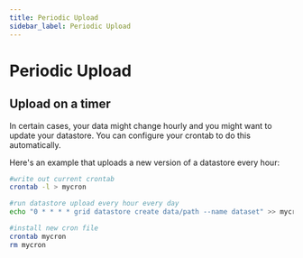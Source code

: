 ```yaml
---
title: Periodic Upload
sidebar_label: Periodic Upload
---
```

# Periodic Upload
## Upload on a timer

In certain cases, your data might change hourly and you might want to update your datastore. You can configure your crontab to do this automatically.

Here's an example that uploads a new version of a datastore every hour:

```bash
#write out current crontab
crontab -l > mycron

#run datastore upload every hour every day
echo "0 * * * * grid datastore create data/path --name dataset" >> mycron    

#install new cron file
crontab mycron
rm mycron
```
